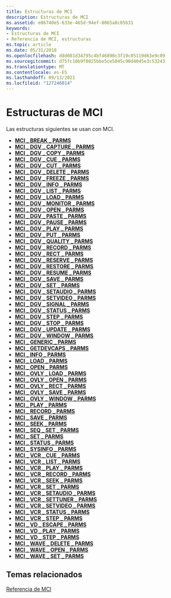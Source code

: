 ```yaml
---
title: Estructuras de MCI
description: Estructuras de MCI
ms.assetid: e86740e5-633e-465d-94ef-8065a8c05b31
keywords:
- Estructuras de MCI
- Referencia de MCI, estructuras
ms.topic: article
ms.date: 05/31/2018
ms.openlocfilehash: ddd081d34795c4bf46890c3f19c05119d63e9c09
ms.sourcegitcommit: d75fc10b9f0825bbe5ce5045c90d4045e3c53243
ms.translationtype: MT
ms.contentlocale: es-ES
ms.lasthandoff: 09/13/2021
ms.locfileid: "127246014"
---
```

# <a name="mci-structures"></a>Estructuras de MCI

Las estructuras siguientes se usan con MCI.

-   [**MCI \_ BREAK \_ PARMS**](mci-break-parms.md)
-   [**MCI \_ DGV \_ CAPTURE \_ PARMS**](/windows/desktop/api/Digitalv/ns-digitalv-mci_dgv_capture_parmsa)
-   [**MCI \_ DGV \_ COPY \_ PARMS**](/windows/desktop/api/Digitalv/ns-digitalv-mci_dgv_copy_parms)
-   [**MCI \_ DGV \_ CUE \_ PARMS**](/windows/desktop/api/Digitalv/ns-digitalv-mci_dgv_cue_parms)
-   [**MCI \_ DGV \_ CUT \_ PARMS**](/windows/desktop/api/Digitalv/ns-digitalv-mci_dgv_cut_parms)
-   [**MCI \_ DGV \_ DELETE \_ PARMS**](/windows/desktop/api/Digitalv/ns-digitalv-mci_dgv_delete_parms)
-   [**MCI \_ DGV \_ FREEZE \_ PARMS**](/windows/desktop/api/Digitalv/ns-digitalv-mci_dgv_rect_parms)
-   [**MCI \_ DGV \_ INFO \_ PARMS**](/windows/desktop/api/Digitalv/ns-digitalv-mci_dgv_info_parmsa)
-   [**MCI \_ DGV \_ LIST \_ PARMS**](/windows/desktop/api/Digitalv/ns-digitalv-mci_dgv_list_parmsa)
-   [**MCI \_ DGV \_ LOAD \_ PARMS**](/previous-versions//dd743391(v=vs.85))
-   [**MCI \_ DGV \_ MONITOR \_ PARMS**](/windows/desktop/api/Digitalv/ns-digitalv-mci_dgv_monitor_parms)
-   [**MCI \_ DGV \_ OPEN \_ PARMS**](/windows/desktop/api/Digitalv/ns-digitalv-mci_dgv_open_parmsa)
-   [**MCI \_ DGV \_ PASTE \_ PARMS**](/windows/desktop/api/Digitalv/ns-digitalv-mci_dgv_paste_parms)
-   [**MCI \_ DGV \_ PAUSE \_ PARMS**](/previous-versions//dd743395(v=vs.85))
-   [**MCI \_ DGV \_ PLAY \_ PARMS**](/previous-versions//dd743396(v=vs.85))
-   [**MCI \_ DGV \_ PUT \_ PARMS**](/previous-versions//dd743397(v=vs.85))
-   [**MCI \_ DGV \_ QUALITY \_ PARMS**](/windows/desktop/api/Digitalv/ns-digitalv-mci_dgv_quality_parmsa)
-   [**MCI \_ DGV \_ RECORD \_ PARMS**](/windows/desktop/api/Digitalv/ns-digitalv-mci_dgv_record_parms)
-   [**MCI \_ DGV \_ RECT \_ PARMS**](/windows/win32/api/digitalv/ns-digitalv-mci_dgv_rect_parms)
-   [**MCI \_ DGV \_ RESERVE \_ PARMS**](/windows/desktop/api/Digitalv/ns-digitalv-mci_dgv_reserve_parmsa)
-   [**MCI \_ DGV \_ RESTORE \_ PARMS**](/windows/desktop/api/Digitalv/ns-digitalv-mci_dgv_restore_parmsa)
-   [**MCI \_ DGV \_ RESUME \_ PARMS**](/previous-versions//dd743403(v=vs.85))
-   [**MCI \_ DGV \_ SAVE \_ PARMS**](/windows/desktop/api/Digitalv/ns-digitalv-mci_dgv_save_parmsa)
-   [**MCI \_ DGV \_ SET \_ PARMS**](/windows/desktop/api/Digitalv/ns-digitalv-mci_dgv_set_parms)
-   [**MCI \_ DGV \_ SETAUDIO \_ PARMS**](/windows/desktop/api/Digitalv/ns-digitalv-mci_dgv_setaudio_parmsa)
-   [**MCI \_ DGV \_ SETVIDEO \_ PARMS**](/windows/desktop/api/Digitalv/ns-digitalv-mci_dgv_setvideo_parmsa)
-   [**MCI \_ DGV \_ SIGNAL \_ PARMS**](/windows/desktop/api/Digitalv/ns-digitalv-mci_dgv_signal_parms)
-   [**MCI \_ DGV \_ STATUS \_ PARMS**](/windows/desktop/api/Digitalv/ns-digitalv-mci_dgv_status_parmsa)
-   [**MCI \_ DGV \_ STEP \_ PARMS**](/windows/desktop/api/Digitalv/ns-digitalv-mci_dgv_step_parms)
-   [**MCI \_ DGV \_ STOP \_ PARMS**](/previous-versions//dd743411(v=vs.85))
-   [**MCI \_ DGV \_ UPDATE \_ PARMS**](/windows/desktop/api/Digitalv/ns-digitalv-mci_dgv_update_parms)
-   [**MCI \_ DGV \_ WINDOW \_ PARMS**](/windows/desktop/api/Digitalv/ns-digitalv-mci_dgv_window_parmsa)
-   [**MCI \_ GENERIC \_ PARMS**](mci-generic-parms.md)
-   [**MCI \_ GETDEVCAPS \_ PARMS**](mci-getdevcaps-parms.md)
-   [**MCI \_ INFO \_ PARMS**](mci-info-parms.md)
-   [**MCI \_ LOAD \_ PARMS**](mci-load-parms.md)
-   [**MCI \_ OPEN \_ PARMS**](mci-open-parms.md)
-   [**MCI \_ OVLY \_ LOAD \_ PARMS**](mci-ovly-load-parms.md)
-   [**MCI \_ OVLY \_ OPEN \_ PARMS**](mci-ovly-open-parms.md)
-   [**MCI \_ OVLY \_ RECT \_ PARMS**](mci-ovly-rect-parms.md)
-   [**MCI \_ OVLY \_ SAVE \_ PARMS**](/previous-versions//dd743447(v=vs.85))
-   [**MCI \_ OVLY \_ WINDOW \_ PARMS**](mci-ovly-window-parms.md)
-   [**MCI \_ PLAY \_ PARMS**](mci-play-parms.md)
-   [**MCI \_ RECORD \_ PARMS**](mci-record-parms.md)
-   [**MCI \_ SAVE \_ PARMS**](mci-save-parms.md)
-   [**MCI \_ SEEK \_ PARMS**](mci-seek-parms.md)
-   [**MCI \_ SEQ \_ SET \_ PARMS**](mci-seq-set-parms.md)
-   [**MCI \_ SET \_ PARMS**](mci-set-parms.md)
-   [**MCI \_ STATUS \_ PARMS**](mci-status-parms.md)
-   [**MCI \_ SYSINFO \_ PARMS**](mci-sysinfo-parms.md)
-   [**MCI \_ VCR \_ CUE \_ PARMS**](mci-vcr-cue-parms.md)
-   [**MCI \_ VCR \_ LIST \_ PARMS**](mci-vcr-list-parms.md)
-   [**MCI \_ VCR \_ PLAY \_ PARMS**](mci-vcr-play-parms.md)
-   [**MCI \_ VCR \_ RECORD \_ PARMS**](mci-vcr-record-parms.md)
-   [**MCI \_ VCR \_ SEEK \_ PARMS**](mci-vcr-seek-parms.md)
-   [**MCI \_ VCR \_ SET \_ PARMS**](mci-vcr-set-parms.md)
-   [**MCI \_ VCR \_ SETAUDIO \_ PARMS**](mci-vcr-setaudio-parms.md)
-   [**MCI \_ VCR \_ SETTUNER \_ PARMS**](mci-vcr-settuner-parms.md)
-   [**MCI \_ VCR \_ SETVIDEO \_ PARMS**](mci-vcr-setvideo-parms.md)
-   [**MCI \_ VCR \_ STATUS \_ PARMS**](mci-vcr-status-parms.md)
-   [**MCI \_ VCR \_ STEP \_ PARMS**](mci-vcr-step-parms.md)
-   [**MCI \_ VD \_ ESCAPE \_ PARMS**](mci-vd-escape-parms.md)
-   [**MCI \_ VD \_ PLAY \_ PARMS**](mci-vd-play-parms.md)
-   [**MCI \_ VD \_ STEP \_ PARMS**](mci-vd-step-parms.md)
-   [**MCI \_ WAVE \_ DELETE \_ PARMS**](mci-wave-delete-parms.md)
-   [**MCI \_ WAVE \_ OPEN \_ PARMS**](mci-wave-open-parms.md)
-   [**MCI \_ WAVE \_ SET \_ PARMS**](mci-wave-set-parms.md)

## <a name="related-topics"></a>Temas relacionados

<dl> <dt>

[Referencia de MCI](mci-reference.md)
</dt> </dl>

 

 